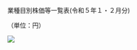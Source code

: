 業種目別株価等一覧表(令和５年１・２月分)

（単位：円）

![](https://www.nta.go.jp/tmp/7604e68e-0354-4a07-a4db-ba8e4bda94e5/images/7f3637b5d0030b4e1baa670042620011c15ea0ff7795cc4cfea430fb1ebb8833.jpg)